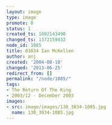 ```yaml
---
layout: image
type: image
promote: 0
status: 1
created_ts: 1092143490
changed_ts: 1372159432
node_id: 1085
title: 03034 Ian McKellen
author: anj
created: '2004-08-10'
changed: '2013-06-25'
redirect_from: []
permalink: "/node/1085/"
tags:
- The Return Of The King
- 2003/12 - December 2003
images:
- src: image/images/130_3034-1085.jpg
  name: 130_3034-1085.jpg
---
```


